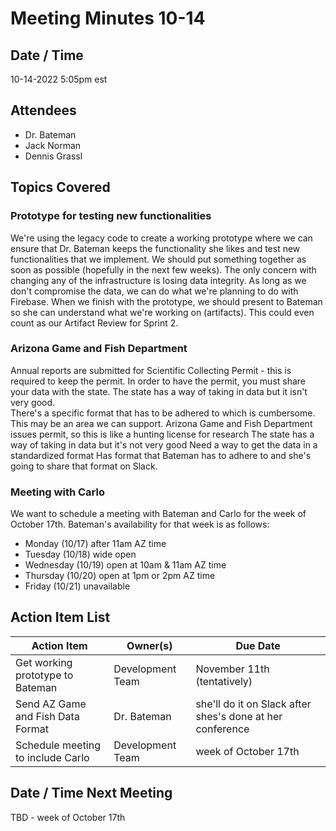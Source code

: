 # Meeting Minutes 10-14

## Date / Time
10-14-2022 5:05pm est

## Attendees
- Dr. Bateman 
- Jack Norman
- Dennis Grassl

## Topics Covered

### Prototype for testing new functionalities
We're using the legacy code to create a working prototype where we can ensure that Dr. Bateman keeps the functionality 
she likes and test new functionalities that we implement.  We should put something together as soon as possible 
(hopefully in the next few weeks).  The only concern with changing any of the infrastructure is losing data integrity. 
As long as we don't compromise the data, we can do what we're planning to do with Firebase. When we finish with the 
prototype, we should present to Bateman so she can understand what we're working on (artifacts). This could even count 
as our Artifact Review for Sprint 2.

### Arizona Game and Fish Department
Annual reports are submitted for Scientific Collecting Permit - this is required to keep the permit. In order to have
the permit, you must share your data with the state.  The state has a way of taking in data but it isn't very good.  
There's a specific format that has to be adhered to which is cumbersome.  This may be an area we can support.
Arizona Game and Fish Department issues permit, so this is like a hunting license for research
The state has a way of taking in data but it's not very good
Need a way to get the data in a standardized format
Has format that Bateman has to adhere to and she's going to share that format on Slack.

### Meeting with Carlo
We want to schedule a meeting with Bateman and Carlo for the week of October 17th. Bateman's availability for that week
is as follows:
- Monday (10/17) after 11am AZ time 
- Tuesday (10/18) wide open
- Wednesday (10/19) open at 10am & 11am AZ time
- Thursday (10/20) open at 1pm or 2pm AZ time 
- Friday (10/21) unavailable



## Action Item List

| **Action Item**                   | **Owner(s)**     | **Due Date**                                              |
|-----------------------------------|------------------|-----------------------------------------------------------|
| Get working prototype to Bateman  | Development Team | November 11th (tentatively)                               |
| Send AZ Game and Fish Data Format | Dr. Bateman      | she'll do it on Slack after shes's done at her conference |
| Schedule meeting to include Carlo | Development Team | week of October 17th                                      |

## Date / Time Next Meeting
TBD - week of October 17th
